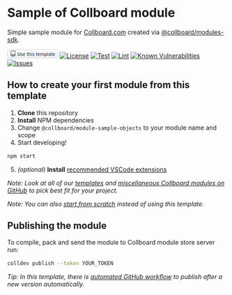 # Sample of Collboard module

Simple sample module for [Collboard.com](https://collboard.com/) created via [@collboard/modules-sdk](https://www.npmjs.com/package/@collboard/modules-sdk).

[![Use this template](https://raw.githubusercontent.com/collboard/docs/main/buttons/use-this-template.button.png)](https://github.com/collboard/module-sample-basic/generate)
[![License](https://img.shields.io/github/license/collboard/module-sample-basic.svg?style=flat)](https://raw.githubusercontent.com/collboard/module-sample-basic/master/LICENSE)
[![Test](https://github.com/collboard/module-sample-basic/actions/workflows/test.yml/badge.svg)](https://github.com/collboard/module-sample-basic/actions/workflows/test.yml)
[![Lint](https://github.com/collboard/module-sample-basic/actions/workflows/lint.yml/badge.svg)](https://github.com/collboard/module-sample-basic/actions/workflows/lint.yml)
[![Known Vulnerabilities](https://snyk.io/test/github/collboard/module-sample-basic/badge.svg)](https://snyk.io/test/github/collboard/module-sample-basic)
[![Issues](https://img.shields.io/github/issues/collboard/module-sample-basic.svg?style=flat)](https://github.com/collboard/module-sample-basic/issues)

## How to create your first module from this template

1. **Clone** this repository
2. **Install** NPM dependencies
3. Change `@collboard/module-sample-objects` to your module name and scope
4. Start developing!

```bash
npm start
```

5. _(optional)_ **Install** [recommended VSCode extensions](./.vscode/extensions.json)

_Note: Look at all of our [templates](https://github.com/topics/collboard-module-template) and [miscellaneous Collboard modules on GitHub](https://github.com/topics/collboard-module) to pick best fit for your project._

_Note: You can also [start from scratch](https://github.com/collboard/modules-sdk#how-to-develop-your-first-module) instead of using this template._

## Publishing the module

To compile, pack and send the module to Collboard module store server run:

```bash
colldev publish --token YOUR_TOKEN
```

_Tip: In this template, there is [automated GitHub workflow](./.github/workflows/publish.yml) to publish after a new version automatically._
